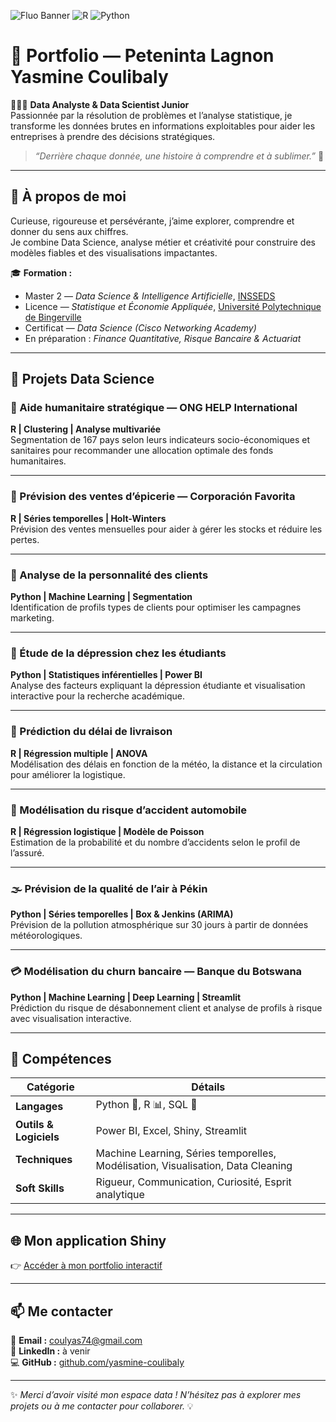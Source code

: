 ![Fluo Banner](https://img.shields.io/badge/Data%20Science-%23FF00FF?style=for-the-badge&logoColor=white)
![R](https://img.shields.io/badge/R-%2300FFFF?style=for-the-badge&logo=r&logoColor=white)
![Python](https://img.shields.io/badge/Python-%238000FF?style=for-the-badge&logo=python&logoColor=white)



# 🌸 Portfolio — Peteninta Lagnon Yasmine Coulibaly  

👩🏽‍💻 **Data Analyste & Data Scientist Junior**  
Passionnée par la résolution de problèmes et l’analyse statistique, je transforme les données brutes en informations exploitables pour aider les entreprises à prendre des décisions stratégiques.  

> *“Derrière chaque donnée, une histoire à comprendre et à sublimer.”* 💫  

---

## 🎨 À propos de moi
Curieuse, rigoureuse et persévérante, j’aime explorer, comprendre et donner du sens aux chiffres.  
Je combine Data Science, analyse métier et créativité pour construire des modèles fiables et des visualisations impactantes.  

🎓 **Formation :**  
- Master 2 — *Data Science & Intelligence Artificielle*, [INSSEDS](#)  
- Licence — *Statistique et Économie Appliquée*, [Université Polytechnique de Bingerville](#)  
- Certificat — *Data Science (Cisco Networking Academy)*  
- En préparation : *Finance Quantitative, Risque Bancaire & Actuariat*

---

## 🚀 Projets Data Science  

### 🧭 Aide humanitaire stratégique — ONG HELP International  
**R | Clustering | Analyse multivariée**  
Segmentation de 167 pays selon leurs indicateurs socio-économiques et sanitaires pour recommander une allocation optimale des fonds humanitaires.

---

### 🛒 Prévision des ventes d’épicerie — Corporación Favorita  
**R | Séries temporelles | Holt-Winters**  
Prévision des ventes mensuelles pour aider à gérer les stocks et réduire les pertes.

---

### 💭 Analyse de la personnalité des clients  
**Python | Machine Learning | Segmentation**  
Identification de profils types de clients pour optimiser les campagnes marketing.

---

### 🧠 Étude de la dépression chez les étudiants  
**Python | Statistiques inférentielles | Power BI**  
Analyse des facteurs expliquant la dépression étudiante et visualisation interactive pour la recherche académique.

---

### 🚚 Prédiction du délai de livraison  
**R | Régression multiple | ANOVA**  
Modélisation des délais en fonction de la météo, la distance et la circulation pour améliorer la logistique.

---

### 🚗 Modélisation du risque d’accident automobile  
**R | Régression logistique | Modèle de Poisson**  
Estimation de la probabilité et du nombre d’accidents selon le profil de l’assuré.

---

### 🌫 Prévision de la qualité de l’air à Pékin  
**Python | Séries temporelles | Box & Jenkins (ARIMA)**  
Prévision de la pollution atmosphérique sur 30 jours à partir de données météorologiques.

---

### 💳 Modélisation du churn bancaire — Banque du Botswana  
**Python | Machine Learning | Deep Learning | Streamlit**  
Prédiction du risque de désabonnement client et analyse de profils à risque avec visualisation interactive.

---

## 🧠 Compétences  

| Catégorie | Détails |
|------------|----------|
| **Langages** | Python 🐍, R 📊, SQL 💾 |
| **Outils & Logiciels** | Power BI, Excel, Shiny, Streamlit |
| **Techniques** | Machine Learning, Séries temporelles, Modélisation, Visualisation, Data Cleaning |
| **Soft Skills** | Rigueur, Communication, Curiosité, Esprit analytique |

---

## 🌐 Mon application Shiny  
👉 [Accéder à mon portfolio interactif](https://yasmine-coulibaly.shinyapps.io/portfolio/)  

---

## 📫 Me contacter  

📧 **Email :** [coulyas74@gmail.com](mailto:coulyas74@gmail.com)  
💼 **LinkedIn :** à venir  
💻 **GitHub :** [github.com/yasmine-coulibaly](https://github.com/yasmine-coulibaly)  

---

✨ *Merci d’avoir visité mon espace data ! N’hésitez pas à explorer mes projets ou à me contacter pour collaborer.* 💡  


